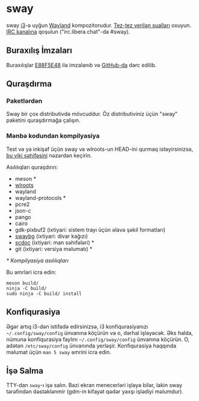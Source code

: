# sway

sway [i3]-ə uyğun [Wayland] kompozitorudur. [Tez-tez verilən sualları] oxuyun. 
[IRC kanalına] qoşulun ("irc.libera.chat"-da #sway).

## Buraxılış İmzaları

Buraxılışlar [E88F5E48] ilə imzalanıb və [GitHub-da][GitHub releases] dərc edilib.

## Quraşdırma

### Paketlərdən

Sway bir çox distributivdə mövcuddur. Öz distributiviniz üçün 
"sway" paketini quraşdırmağa çalışın.

### Mənbə kodundan kompilyasiya

Test və ya inkişaf üçün sway və wlroots-un HEAD-ini qurmaq istəyirsinizsə, 
[bu viki səhifəsini][Development setup] nəzərdən keçirin.

Asılılıqları quraşdırın:

* meson \*
* [wlroots]
* wayland
* wayland-protocols \*
* pcre2
* json-c
* pango
* cairo
* gdk-pixbuf2 (ixtiyari: sistem trayı üçün əlavə şəkil formatları)
* [swaybg] (ixtiyari: divar kağızı)
* [scdoc] (ixtiyari: man səhifələri) \*
* git (ixtiyari: versiya məlumatı) \*

_\* Kompilyasiya asılılıqları_

Bu əmrləri icra edin:

    meson build/
    ninja -C build/
    sudo ninja -C build/ install

## Konfiqurasiya

Əgər artıq i3-dən istifadə edirsinizsə, i3 konfiqurasiyanızı `~/.config/sway/config` 
ünvanına köçürün və o, dərhal işləyəcək. Əks halda, nümunə konfiqurasiya faylını 
`~/.config/sway/config` ünvanına köçürün. O, adətən `/etc/sway/config` ünvanında yerləşir.
Konfiqurasiya haqqında məlumat üçün `man 5 sway` əmrini icra edin.

## İşə Salma

TTY-dan `sway`-ı işə salın. Bəzi ekran menecerləri işləyə bilər, lakin sway tərəfindən 
dəstəklənmir (gdm-in kifayət qədər yaxşı işlədiyi məlumdur).

[i3]: https://i3wm.org/
[Wayland]: http://wayland.freedesktop.org/
[Tez-tez verilən sualları]: https://github.com/swaywm/sway/wiki
[IRC kanalına]: https://web.libera.chat/gamja/?channels=#sway
[E88F5E48]: https://keys.openpgp.org/search?q=34FF9526CFEF0E97A340E2E40FDE7BE0E88F5E48
[GitHub releases]: https://github.com/swaywm/sway/releases
[Development setup]: https://github.com/swaywm/sway/wiki/Development-Setup
[wlroots]: https://gitlab.freedesktop.org/wlroots/wlroots
[swaybg]: https://github.com/swaywm/swaybg/
[scdoc]: https://git.sr.ht/~sircmpwn/scdoc
